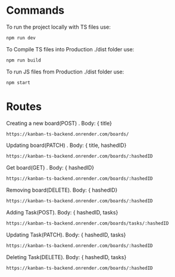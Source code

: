
# Commands 
To run the project locally with TS files use:
```bash
npm run dev
```

To Compile TS files into Production ./dist folder use:
```bash
npm run build
```

To run JS files from Production ./dist folder use:
```bash
npm start
```

# Routes
Creating a new board(POST) . Body: { title}
```bash
https://kanban-ts-backend.onrender.com/boards/
```
Updating board(PATCH) . Body: { title, hashedID}
```bash
https://kanban-ts-backend.onrender.com/boards/:hashedID
```
Get board(GET) . Body: { hashedID}
```bash
https://kanban-ts-backend.onrender.com/boards/:hashedID
```
Removing board(DELETE). Body: { hashedID}
```bash
https://kanban-ts-backend.onrender.com/boards/:hashedID
```
Adding Task(POST). Body: { hashedID, tasks}
```bash
https://kanban-ts-backend.onrender.com/boards/tasks/:hashedID
```
Updating Task(PATCH). Body: { hashedID, tasks}
```bash
https://kanban-ts-backend.onrender.com/boards/:hashedID
```
Deleting Task(DELETE). Body: { hashedID, tasks}
```bash
https://kanban-ts-backend.onrender.com/boards/:hashedID
```

